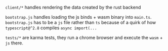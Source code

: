 `client/*` handles rendering the data created by the rust backend

`bootstrap.js` handles loading the js binds + wasm binary into `main.ts`. `bootstrap.js` has to be a `js` file rather than `ts` because of a quirk of how `typescript@^2.8` compiles `async import(...`

`tests/*` are karma tests, they run a chrome browser and execute the `wasm` + `js` there.
